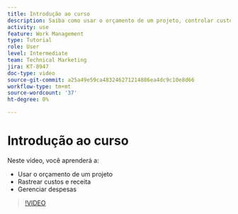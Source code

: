 ```yaml
---
title: Introdução ao curso
description: Saiba como usar o orçamento de um projeto, controlar custos e receita e lidar com despesas no [!DNL  Workfront].
activity: use
feature: Work Management
type: Tutorial
role: User
level: Intermediate
team: Technical Marketing
jira: KT-8947
doc-type: video
source-git-commit: a25a49e59ca483246271214886ea4dc9c10e8d66
workflow-type: tm+mt
source-wordcount: '37'
ht-degree: 0%

---
```


# Introdução ao curso

Neste vídeo, você aprenderá a:

* Usar o orçamento de um projeto
* Rastrear custos e receita
* Gerenciar despesas

>[!VIDEO](https://video.tv.adobe.com/v/335207/?quality=12&learn=on)
